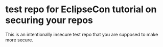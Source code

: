 # test repo for EclipseCon tutorial on securing your repos

This is an intentionally insecure test repo that you are supposed to make more secure.